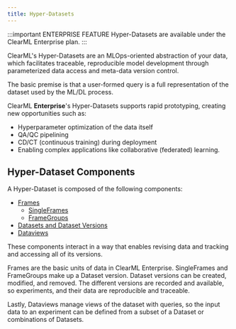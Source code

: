 ```yaml
---
title: Hyper-Datasets
---
```


:::important ENTERPRISE FEATURE
Hyper-Datasets are available under the ClearML Enterprise plan.
:::

ClearML's Hyper-Datasets are an MLOps-oriented abstraction of your data, which facilitates traceable, reproducible model development
through parameterized data access and meta-data version control.

The basic premise is that a user-formed query is a full representation of the dataset used by the ML/DL process. 

ClearML **Enterprise**'s Hyper-Datasets supports rapid prototyping, creating new opportunities such as: 
* Hyperparameter optimization of the data itself
* QA/QC pipelining
* CD/CT (continuous training) during deployment
* Enabling complex applications like collaborative (federated) learning. 


## Hyper-Dataset Components 

A Hyper-Dataset is composed of the following components:

* [Frames](frames.md)
    * [SingleFrames](single_frames.md) 
    * [FrameGroups](frame_groups.md)
* [Datasets and Dataset Versions](dataset.md)
* [Dataviews](dataviews.md)

These components interact in a way that enables revising data and tracking and accessing all of its versions. 

Frames are the basic units of data in ClearML Enterprise. SingleFrames and FrameGroups make up a Dataset version. 
Dataset versions can be created, modified, and removed. The different versions are recorded and available, 
so experiments, and their data are reproducible and traceable. 

Lastly, Dataviews manage views of the dataset with queries, so the input data to an experiment can be defined from a 
subset of a Dataset or combinations of Datasets.